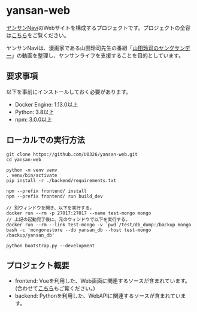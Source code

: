 # yansan-web
[ヤンサンNavi](http://yansan-navi.garaku.work)のWebサイトを構成するプロジェクトです。プロジェクトの全容は[こちら](https://github.com/U0326/yansan-integration)をご覧ください。

ヤンサンNaviは、漫画家である山田玲司先生の番組「[山田玲司のヤングサンデー](https://www.youtube.com/channel/UC09D3M_DdLaZMJnZp0v4pLQ)」の動画を整理し、ヤンサンライフを支援することを目的としています。

## 要求事項
以下を事前にインストールしておく必要があります。
* Docker Engine: 1.13.0以上
* Python: 3.8以上
* npm: 3.0.0以上

## ローカルでの実行方法
```
git clone https://github.com/U0326/yansan-web.git
cd yansan-web

python -m venv venv
. venv/bin/activate
pip install -r ./backend/requirements.txt

npm --prefix frontend/ install
npm --prefix frontend/ run build_dev

// 別ウィンドウを開き、以下を実行する。
docker run --rm -p 27017:27017 --name test-mongo mongo
// 上記の起動完了後に、元のウィンドウで以下を実行する。
docker run --rm --link test-mongo -v `pwd`/test/db_dump:/backup mongo bash -c 'mongorestore --db yansan_db --host test-mongo /backup/yansan_db'

python bootstrap.py --development
```

## プロジェクト概要
- frontend: Vueを利用した、Web画面に関連するソースが含まれています。(合わせて[こちら](./frontend/README.md)もご覧ください。)
- backend: Pythonを利用した、WebAPIに関連するソースが含まれています。
